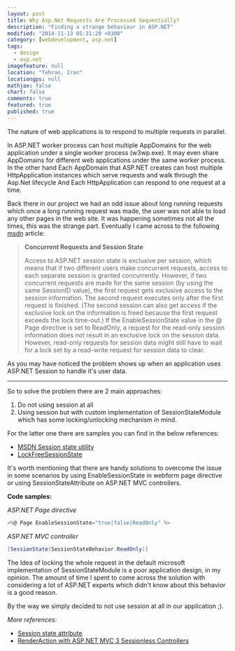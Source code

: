```yaml
---
layout: post
title: Why Asp.Net Requests Are Processed Sequentially?
description: "Finding a strange behaviour in ASP.NET"
modified: "2014-11-13 05:31:20 +0300"
category: [webdevelopment, asp.net]
tags: 
  - design
  - asp.net
imagefeature: null
location: "Tehran, Iran"
locationgps: null
mathjax: false
chart: false
comments: true
featured: true
published: true
---
```



The nature of web applications is to respond to multiple requests in parallel.

In ASP.NET worker process can host multiple AppDomains for the web application under a single worker process (w3wp.exe). It may even share AppDomains for different web applications under the same worker process.
In the other hand Each AppDomain that ASP.NET creates can host multiple HttpApplication instances which serve requests and walk through the Asp.Net lifecycle And Each HttpApplication can respond to one request at a time.

Back there in our project we had an odd issue about long running requests which once a long running request was made, the user was not able to load any other pages in the web site. It was happening sometimes not all the times, this was the strange part. Eventually I came across to the following [msdn](http://msdn.microsoft.com/en-us/library/ie/ms178581.aspx) article:

> **Concurrent Requests and Session State**
> 
> Access to ASP.NET session state is exclusive per session, which means
> that if two different users make concurrent requests, access to each
> separate session is granted concurrently. However, if two concurrent
> requests are made for the same session (by using the same SessionID
> value), the first request gets exclusive access to the session
> information. The second request executes only after the first request
> is finished. (The second session can also get access if the exclusive
> lock on the information is freed because the first request exceeds the
> lock time-out.) If the EnableSessionState value in the @ Page
> directive is set to ReadOnly, a request for the read-only session
> information does not result in an exclusive lock on the session data.
> However, read-only requests for session data might still have to wait
> for a lock set by a read-write request for session data to clear.

As you may have noticed the problem shows up when an application uses ASP.NET Session to handle it's user data. 


----------


So to solve the problem there are 2 main approaches:

 1. Do not using session at all 
 2. Using session but with custom implementation of SessionStateModule which has some locking/unlocking mechanism in mind.

For the latter one there are samples you can find in the below references:

 - [MSDN Session state utility](http://msdn.microsoft.com/en-us/library/system.web.sessionstate.sessionstateutility.aspx)
 - [LockFreeSessionState](https://github.com/dermeister0/LockFreeSessionState)

It's worth mentioning that there are handy solutions to overcome the issue in some scenarios by using EnableSessionState in webform page directive or using SessionStateAttribute on ASP.NET MVC controllers.

**Code samples:**

*ASP.NET Page directive*
```csharp
<%@ Page EnableSessionState="true|false|ReadOnly" %>
```

*ASP.NET MVC controller*
```csharp
[SessionState(SessionStateBehavior.ReadOnly)]
```

The Idea of locking the whole request in the default microsoft implementation of SessionStateModule is a poor application design, in my opinion. The amount of time I spent to come across the solution with considering a lot of ASP.NET experts which didn't know about this behavior is a good reason.

By the way we simply decided to not use session at all in our application ;).

*More references:*

 - [Session state attribute](http://msdn.microsoft.com/en-us/library/system.web.mvc.sessionstateattribute.aspx)
 - [RenderAction with ASP.NET MVC 3 Sessionless Controllers](http://lostechies.com/keithdahlby/2010/12/06/renderaction-with-asp-net-mvc-3-sessionless-controllers/)

